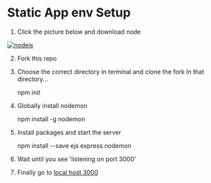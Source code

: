 # Static App env Setup

1. Click the picture below and download node

[![nodejs](https://github.com/Alvarian/static_env/blob/master/public/media/main/node.png?raw=true)](https://nodejs.org/en/)

2. Fork this repo

3. Choose the correct directory in terminal and clone the fork
In that directory...

	npm init

4. Globally install nodemon

	npm install -g nodemon

5. Install packages and start the server

	npm install --save ejs express
	nodemon

6. Wait until you see 'listening on port 3000'

7. Finally go to [local host 3000](http://localhost:3000/)
